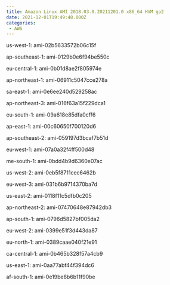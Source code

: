```yaml
---
title: Amazon Linux AMI 2018.03.0.20211201.0 x86_64 HVM gp2
date: 2021-12-01T19:49:48.000Z
categories:
 - AWS
---
```


us-west-1: ami-02b5633572b06c15f

ap-southeast-1: ami-0129b0e6f94be550c

eu-central-1: ami-0b01d8ae2f805974e

ap-northeast-1: ami-06911c5047cce278a

sa-east-1: ami-0e6ee240d529258ac

ap-northeast-3: ami-016f63a15f229dca1

eu-south-1: ami-09a618e85dfa0cff6

ap-east-1: ami-00c60650f700120d6

ap-southeast-2: ami-059197d3bcaf7b51d

eu-west-1: ami-07a0a32f4ff500d48

me-south-1: ami-0bdd4b9d6360e07ac

us-west-2: ami-0eb5f8711cec6462b

eu-west-3: ami-031b6b9714370ba7d

us-east-2: ami-0118f11c5dfb0c205

ap-northeast-2: ami-07470648e87942db3

ap-south-1: ami-0796d5827bf005da2

eu-west-2: ami-0399e51f3d443da87

eu-north-1: ami-0389caae040f21e91

ca-central-1: ami-0b465b328f57a4cb9

us-east-1: ami-0aa77abf44f394dc6

af-south-1: ami-0e19be8b6b11f90be

